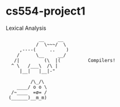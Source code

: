 cs554-project1
==============

Lexical Analysis

```
            __     __
           /  \~~~/  \    
     ,----(     ..    ) 
    /      \__     __/   
   /|         (\  |(          Compilers!
  ^ \   /___\  /\ |
     |__|   |__|-"
```

```
         /\_/\
    ____/ o o \
  /~____  =ø= /
 (______)__m_m) 
```
